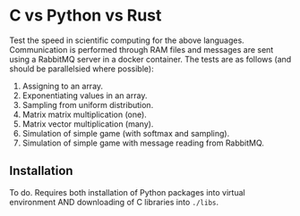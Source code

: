 # C vs Python vs Rust
Test the speed in scientific computing for the above languages. Communication
is performed through RAM files and messages are sent using a RabbitMQ server in
a docker container. The tests are as follows (and should be parallelsied where
possible):

  1. Assigning to an array.
  2. Exponentiating values in an array.
  3. Sampling from uniform distribution.
  4. Matrix matrix multiplication (one).
  5. Matrix vector multiplication (many).
  6. Simulation of simple game (with softmax and sampling).
  7. Simulation of simple game with message reading from RabbitMQ.

## Installation
To do. Requires both installation of Python packages into virtual environment
AND downloading of C libraries into `./libs`.
